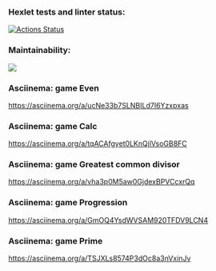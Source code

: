 ### Hexlet tests and linter status:
[![Actions Status](https://github.com/IgorSerebryakov/php-project-45/actions/workflows/hexlet-check.yml/badge.svg)](https://github.com/IgorSerebryakov/php-project-45/actions)

### Maintainability:
<a href="https://codeclimate.com/github/IgorSerebryakov/php-project-45/maintainability"><img src="https://api.codeclimate.com/v1/badges/e552f5d3ed83069eaca8/maintainability" /></a>

### Asciinema: game Even
https://asciinema.org/a/ucNe33b7SLNBILd7I6Yzxpxas

### Asciinema: game Calc
https://asciinema.org/a/tqACAfgyet0LKnQjlVsoGB8FC

### Asciinema: game Greatest common divisor
https://asciinema.org/a/vha3p0M5aw0GjdexBPVCcxrQq

### Asciinema: game Progression
https://asciinema.org/a/GmOQ4YsdWVSAM920TFDV9LCN4

### Asciinema: game Prime
https://asciinema.org/a/TSJXLs8574P3dOc8a3nVxinJv
